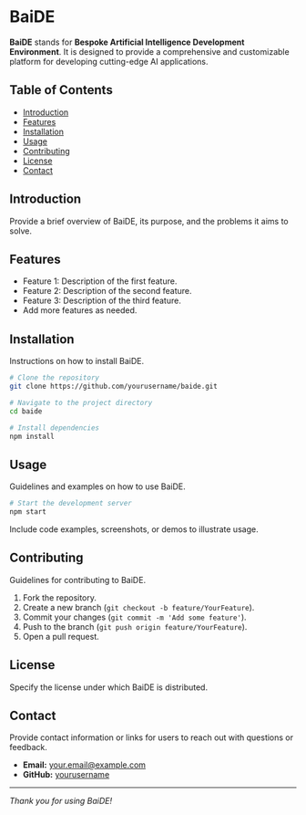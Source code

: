 # BaiDE

**BaiDE** stands for **Bespoke Artificial Intelligence Development Environment**. It is designed to provide a comprehensive and customizable platform for developing cutting-edge AI applications.

## Table of Contents

- [Introduction](#introduction)
- [Features](#features)
- [Installation](#installation)
- [Usage](#usage)
- [Contributing](#contributing)
- [License](#license)
- [Contact](#contact)

## Introduction

Provide a brief overview of BaiDE, its purpose, and the problems it aims to solve.

## Features

- Feature 1: Description of the first feature.
- Feature 2: Description of the second feature.
- Feature 3: Description of the third feature.
- Add more features as needed.

## Installation

Instructions on how to install BaiDE.

```bash
# Clone the repository
git clone https://github.com/yourusername/baide.git

# Navigate to the project directory
cd baide

# Install dependencies
npm install
```

## Usage

Guidelines and examples on how to use BaiDE.

```bash
# Start the development server
npm start
```

Include code examples, screenshots, or demos to illustrate usage.

## Contributing

Guidelines for contributing to BaiDE.

1. Fork the repository.
2. Create a new branch (`git checkout -b feature/YourFeature`).
3. Commit your changes (`git commit -m 'Add some feature'`).
4. Push to the branch (`git push origin feature/YourFeature`).
5. Open a pull request.

## License

Specify the license under which BaiDE is distributed.

## Contact

Provide contact information or links for users to reach out with questions or feedback.

- **Email:** your.email@example.com
- **GitHub:** [yourusername](https://github.com/yourusername)

---

*Thank you for using BaiDE!*